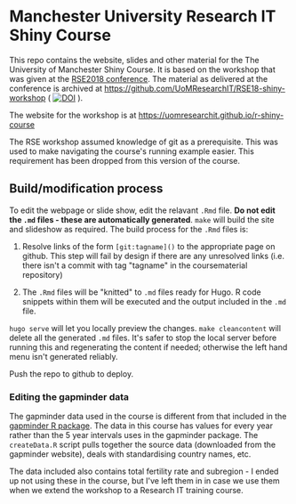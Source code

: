 # Manchester University Research IT Shiny Course 

This repo contains the website,  slides and other material for the The University of Manchester Shiny Course.  It is based on the workshop that was given at the [RSE2018 conference](https://rse.ac.uk/conf2018/).  The material as delivered at the conference is archived at https://github.com/UoMResearchIT/RSE18-shiny-workshop ( [![DOI](https://zenodo.org/badge/DOI/10.5281/zenodo.1409659.svg)](https://doi.org/10.5281/zenodo.1409659) ).

The website for the workshop is at https://uomresearchit.github.io/r-shiny-course

The RSE workshop assumed knowledge of git as a prerequisite.  This was used to make navigating the course's running example easier.  This requirement has been dropped from this version of the course.

## Build/modification process

To edit the webpage or slide show, edit the relavant `.Rmd` file.  **Do not edit the `.md` files - these are automatically generated**.  `make` will build the site and slideshow as required.  The build process for the `.Rmd` files is:

1. Resolve links of the form `[git:tagname]()` to the appropriate page on github.  This step will fail by design if there are any unresolved links (i.e. there isn't a commit with tag "tagname" in the coursematerial repository)

2. The `.Rmd` files will be "knitted" to `.md` files ready for Hugo.  R code snippets within them will be executed and the output included in the `.md` file.

`hugo serve` will let you locally preview the changes.  `make cleancontent` will delete all the generated `.md` files.  It's safer to stop the local server before running this and regenerating the content if needed; otherwise the left hand menu isn't generated reliably.

Push the repo to github to deploy.

### Editing the gapminder data

The gapminder data used in the course is different from that included in the [gapminder R package](https://cran.r-project.org/web/packages/gapminder/index.html).  The data in this course has values for every year rather than the 5 year intervals uses in the gapminder package.  The `createData.R` script pulls together the source data (downloaded from the gapminder website), deals with standardising country names, etc.

The data included also contains total fertility rate and subregion - I ended up not using these in the course, but I've left them in in case we use them when we extend the workshop to a Research IT training course.

